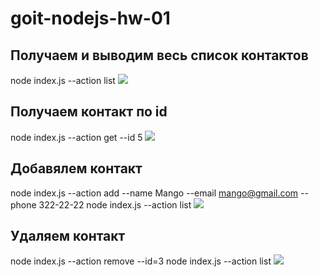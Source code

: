 # goit-nodejs-hw-01

Получаем и выводим весь список контактов
---
 node index.js --action list
![](https://monosnap.com/file/zZs0SgqhMnf9qUj0TsUm15MvkZjqaT.png)

Получаем контакт по id
---
 node index.js --action get --id 5
![](https://monosnap.com/file/wrpqgcsEPBDMiHRlMsBksko0uXxDa3.png)

Добавялем контакт
---
 node index.js --action add --name Mango --email mango@gmail.com --phone 322-22-22
 node index.js --action list
![](https://monosnap.com/file/koct2XEEEAeOckzwXzE1e4xBPu9xVI.png)

Удаляем контакт
---
 node index.js --action remove --id=3
 node index.js --action list
![](https://monosnap.com/file/xqOiKiPOCXUlfjwa73eTRpsCteNoKO.png)

